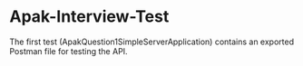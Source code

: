 # Apak-Interview-Test

The first test (ApakQuestion1SimpleServerApplication) contains an exported Postman file for testing the API.
